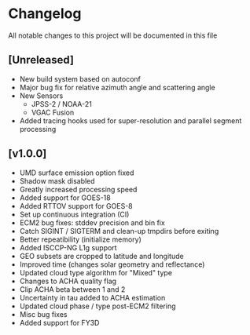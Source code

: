 # Changelog
All notable changes to this project will be documented in this file

## [Unreleased]

- New build system based on autoconf
- Major bug fix for relative azimuth angle and scattering angle
- New Sensors
    - JPSS-2 / NOAA-21
    - VGAC Fusion
- Added tracing hooks used for super-resolution and parallel segment processing

## [v1.0.0]

- UMD surface emission option fixed
- Shadow mask disabled
- Greatly increased processing speed
- Added support for GOES-18
- Added RTTOV support for GOES-8
- Set up continuous integration (CI)
- ECM2 bug fixes: stddev precision and bin fix
- Catch SIGINT / SIGTERM and clean-up tmpdirs before exiting
- Better repeatibility (initialize memory)
- Added ISCCP-NG L1g support
- GEO subsets are cropped to latitude and longitude
- Improved time (changes solar geometry and reflectance)
- Updated cloud type algorithm for "Mixed" type
- Changes to ACHA quality flag
- Clip ACHA beta between 1 and 2
- Uncertainty in tau added to ACHA estimation
- Updated cloud phase / type post-ECM2 filtering
- Misc bug fixes
- Added support for FY3D


